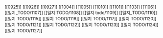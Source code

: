 [[0925]]
[[0926]]
[[0927]]
[[1004]]
[[1005]]
[[1010]]
[[1101]]
[[1103]]
[[1106]]
[[일지_TODO/1107]]
[[일지 TODO/1108]]
[[일지 todo/1109]]
[[일지_TODO/1110]]
[[일지 TODO/1115]]
[[일지 TODO/1116]]
[[일지 TODO/1117]]
[[일지 TODO/1120]]
[[일지 TODO/1121]]
[[일지 TODO/1122]]
[[일지 TODO/1123]]
[[일지 TODO/1124]]
[[일지 TODO/1127]]